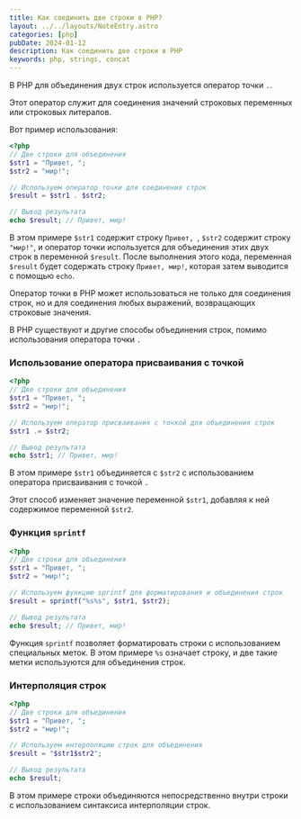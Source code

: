```yaml
---
title: Как соединить две строки в PHP?
layout: ../../layouts/NoteEntry.astro
categories: [php]
pubDate: 2024-01-12
description: Как соединить две строки в PHP
keywords: php, strings, concat
---
```


В PHP для объединения двух строк используется оператор точки `.`. 

Этот оператор служит для соединения значений строковых переменных или строковых литералов. 

Вот пример использования:

```php
<?php
// Две строки для объединения
$str1 = "Привет, ";
$str2 = "мир!";

// Используем оператор точки для соединения строк
$result = $str1 . $str2;

// Вывод результата
echo $result; // Привет, мир!
```
В этом примере `$str1` содержит строку `Привет, `, `$str2` содержит строку `"мир!"`, и оператор точки используется для объединения этих двух строк в переменной `$result`. После выполнения этого кода, переменная `$result` будет содержать строку `Привет, мир!`, которая затем выводится с помощью `echo`.

Оператор точки в PHP может использоваться не только для соединения строк, но и для соединения любых выражений, возвращающих строковые значения.

В PHP существуют и другие способы объединения строк, помимо использования оператора точки `.`

### Использование оператора присваивания с точкой

```php
<?php
// Две строки для объединения
$str1 = "Привет, ";
$str2 = "мир!";

// Используем оператор присваивания с точкой для объединения строк
$str1 .= $str2;

// Вывод результата
echo $str1; // Привет, мир!
```

В этом примере `$str1` объединяется с `$str2` с использованием оператора присваивания с точкой `.`

Этот способ изменяет значение переменной `$str1`, добавляя к ней содержимое переменной `$str2`.

### Функция `sprintf`

```php
<?php
// Две строки для объединения
$str1 = "Привет, ";
$str2 = "мир!";

// Используем функцию sprintf для форматирования и объединения строк
$result = sprintf("%s%s", $str1, $str2);

// Вывод результата
echo $result; // Привет, мир!
```

Функция `sprintf` позволяет форматировать строки с использованием специальных меток. В этом примере `%s` означает строку, и две такие метки используются для объединения строк.

### Интерполяция строк 

```php
<?php
// Две строки для объединения
$str1 = "Привет, ";
$str2 = "мир!";

// Используем интерполяцию строк для объединения
$result = "$str1$str2";

// Вывод результата
echo $result;
```

В этом примере строки объединяются непосредственно внутри строки с использованием синтаксиса интерполяции строк.


